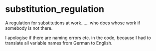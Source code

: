 # substitution_regulation
A regulation for substitutions at work...... who does whose work if somebody is not there.

I apologise if there are naming errors etc. in the code, because I had to translate all variable names from German to English.
